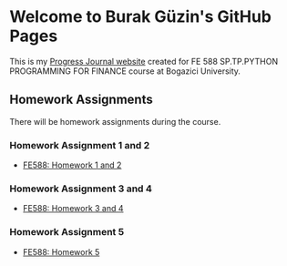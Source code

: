 # Welcome to Burak Güzin's GitHub Pages

This is my [Progress Journal website](https://github.com/BU-FE-588/fall21-BurakGuzin-1/edit/gh-pages/index.md) created for FE 588 SP.TP.PYTHON PROGRAMMING FOR FINANCE course at Bogazici University.

## Homework Assignments
There will be  homework assignments during the course.

### Homework Assignment 1 and 2
* [FE588: Homework 1 and 2](https://github.com/BU-FE-588/fall21-BurakGuzin-1/blob/9e0ed5b97532ea5a0dfd30afa9643894587af7f8/Homework%201%20and%202%20Answers.ipynb)
### Homework Assignment 3 and 4
* [FE588: Homework 3 and 4](https://github.com/BU-FE-588/fall21-BurakGuzin-1/blob/5d1af2c40a614db4af2270f46156e207e94d4492/Homework%203%20and%204%20Answers.ipynb)
### Homework Assignment 5
* [FE588: Homework 5](https://github.com/BU-FE-588/fall21-BurakGuzin-1/blob/836822fa94d17391836bd9c6181c8e15d001b9b4/Homework%205.ipynb)
